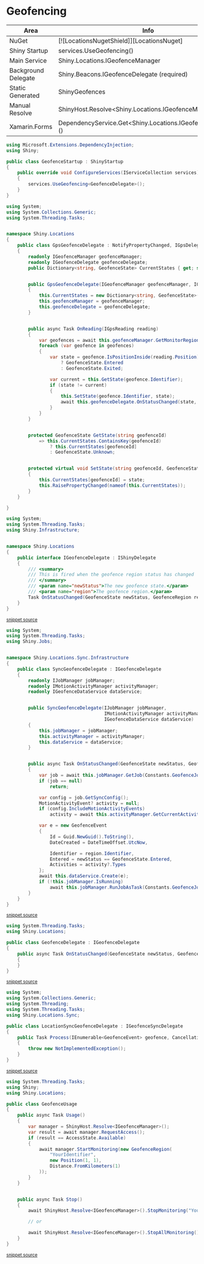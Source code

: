 # Geofencing

|Area|Info|
|----|----|
|NuGet| [![LocationsNugetShield]][LocationsNuget] |
|Shiny Startup|services.UseGeofencing<YourDelegate>()|
|Main Service|Shiny.Locations.IGeofenceManager|
|Background Delegate|Shiny.Beacons.IGeofenceDelegate (required)|
|Static Generated|ShinyGeofences|
|Manual Resolve|ShinyHost.Resolve<Shiny.Locations.IGeofenceManager>()|
|Xamarin.Forms|DependencyService.Get<Shiny.Locations.IGeofenceManager>()|


```cs
using Microsoft.Extensions.DependencyInjection;
using Shiny;

public class GeofenceStartup : ShinyStartup
{
    public override void ConfigureServices(IServiceCollection services)
    {
        services.UseGeofencing<GeofenceDelegate>();
    }
}

```

```cs
using System;
using System.Collections.Generic;
using System.Threading.Tasks;


namespace Shiny.Locations
{
    public class GpsGeofenceDelegate : NotifyPropertyChanged, IGpsDelegate
    {
        readonly IGeofenceManager geofenceManager;
        readonly IGeofenceDelegate geofenceDelegate;
        public Dictionary<string, GeofenceState> CurrentStates { get; set; }


        public GpsGeofenceDelegate(IGeofenceManager geofenceManager, IGeofenceDelegate geofenceDelegate)
        {
            this.CurrentStates = new Dictionary<string, GeofenceState>();
            this.geofenceManager = geofenceManager;
            this.geofenceDelegate = geofenceDelegate;
        }


        public async Task OnReading(IGpsReading reading)
        {
            var geofences = await this.geofenceManager.GetMonitorRegions();
            foreach (var geofence in geofences)
            {
                var state = geofence.IsPositionInside(reading.Position)
                    ? GeofenceState.Entered
                    : GeofenceState.Exited;

                var current = this.GetState(geofence.Identifier);
                if (state != current)
                {
                    this.SetState(geofence.Identifier, state);
                    await this.geofenceDelegate.OnStatusChanged(state, geofence);
                }
            }
        }


        protected GeofenceState GetState(string geofenceId)
            => this.CurrentStates.ContainsKey(geofenceId)
                ? this.CurrentStates[geofenceId]
                : GeofenceState.Unknown;


        protected virtual void SetState(string geofenceId, GeofenceState state)
        {
            this.CurrentStates[geofenceId] = state;
            this.RaisePropertyChanged(nameof(this.CurrentStates));
        }
    }

}

```

```cs
using System;
using System.Threading.Tasks;
using Shiny.Infrastructure;


namespace Shiny.Locations
{
    public interface IGeofenceDelegate : IShinyDelegate
    {
        /// <summary>
        /// This is fired when the geofence region status has changed
        /// </summary>
        /// <param name="newStatus">The new geofence state.</param>
        /// <param name="region">The geofence region.</param>
        Task OnStatusChanged(GeofenceState newStatus, GeofenceRegion region);
    }
}

```
<sup>[snippet source](/src/Shiny.Locations.Abstractions/IGeofenceDelegate.cs#L1-L18)</sup>
```cs
using System;
using System.Threading.Tasks;
using Shiny.Jobs;


namespace Shiny.Locations.Sync.Infrastructure
{
    public class SyncGeofenceDelegate : IGeofenceDelegate
    {
        readonly IJobManager jobManager;
        readonly IMotionActivityManager activityManager;
        readonly IGeofenceDataService dataService;


        public SyncGeofenceDelegate(IJobManager jobManager,
                                    IMotionActivityManager activityManager,
                                    IGeofenceDataService dataService)
        {
            this.jobManager = jobManager;
            this.activityManager = activityManager;
            this.dataService = dataService;
        }


        public async Task OnStatusChanged(GeofenceState newStatus, GeofenceRegion region)
        {
            var job = await this.jobManager.GetJob(Constants.GeofenceJobIdentifer);
            if (job == null)
                return;

            var config = job.GetSyncConfig();
            MotionActivityEvent? activity = null;
            if (config.IncludeMotionActivityEvents)
                activity = await this.activityManager.GetCurrentActivity();

            var e = new GeofenceEvent
            {
                Id = Guid.NewGuid().ToString(),
                DateCreated = DateTimeOffset.UtcNow,

                Identifier = region.Identifier,
                Entered = newStatus == GeofenceState.Entered,
                Activities = activity?.Types
            };
            await this.dataService.Create(e);
            if (!this.jobManager.IsRunning)
                await this.jobManager.RunJobAsTask(Constants.GeofenceJobIdentifer);
        }
    }
}

```
<sup>[snippet source](/src/Shiny.Locations.Sync/Infrastructure/SyncGeofenceDelegate.cs#L1-L51)</sup>
```cs
using System.Threading.Tasks;
using Shiny.Locations;

public class GeofenceDelegate : IGeofenceDelegate
{
    public async Task OnStatusChanged(GeofenceState newStatus, GeofenceRegion region)
    {
    }
}

```
<sup>[snippet source](/src/Snippets/GeofenceDelegate.cs#L1-L10)</sup>
```cs
using System;
using System.Collections.Generic;
using System.Threading;
using System.Threading.Tasks;
using Shiny.Locations.Sync;

public class LocationSyncGeofenceDelegate : IGeofenceSyncDelegate
{
    public Task Process(IEnumerable<GeofenceEvent> geofence, CancellationToken cancelToken)
    {
        throw new NotImplementedException();
    }
}
```
<sup>[snippet source](/src/Snippets/LocationSyncGeofenceDelegate.cs#L1-L13)</sup>
<!-- endsnippet -->

<!-- snippet: GeofenceUsage.cs -->
```cs
using System.Threading.Tasks;
using Shiny;
using Shiny.Locations;

public class GeofenceUsage
{
    public async Task Usage()
    {
        var manager = ShinyHost.Resolve<IGeofenceManager>();
        var result = await manager.RequestAccess();
        if (result == AccessState.Available)
        {
            await manager.StartMonitoring(new GeofenceRegion(
                "YourIdentifier",
                new Position(1, 1),
                Distance.FromKilometers(1)
            ));
        }
    }


    public async Task Stop()
    {
        await ShinyHost.Resolve<IGeofenceManager>().StopMonitoring("YourIdentifier");

        // or

        await ShinyHost.Resolve<IGeofenceManager>().StopAllMonitoring();
    }
}
```
<sup>[snippet source](/src/Snippets/GeofenceUsage.cs#L1-L30)</sup>
<!-- endsnippet -->

